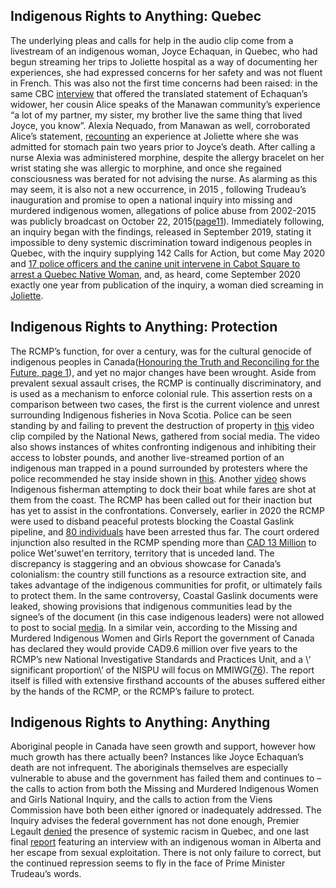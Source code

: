 ## Indigenous Rights to Anything: Quebec

The underlying pleas and calls for help in the audio clip come from a livestream of an indigenous woman, Joyce Echaquan, in Quebec, who had begun streaming her trips to Joliette hospital as a way of documenting her experiences, she had expressed concerns for her safety and was not fluent in French. This was also not the first time concerns had been raised: in the same CBC [interview]( https://www.cbc.ca/radio/thecurrent/the-current-for-oct-1-2020-1.5745953/thursday-october-1-2020-full-transcript-1.5747401) that offered the translated statement of Echaquan’s widower, her cousin Alice speaks of the Manawan community’s experience “a lot of my partner, my sister, my brother live the same thing that lived Joyce, you know”. Alexia Nequado, from Manawan as well, corroborated Alice’s statement, [recounting](https://internewscast.com/racism-at-quebec-hospital-reported-long-before-troubling-death-of-atikamekw-woman/) an experience at Joliette where she was admitted for stomach pain two years prior to Joyce’s death. After calling a nurse Alexia was administered morphine, despite the allergy bracelet on her wrist stating she was allergic to morphine, and once she regained consciousness was berated for not advising the nurse.
As alarming as this may seem, it is also not a new occurrence, in 2015 , following  Trudeau’s inauguration and promise to open a national inquiry into missing and murdered indigenous women, allegations of police abuse from 2002-2015 was publicly broadcast on October 22, 2015\([page11](https://www.cerp.gouv.qc.ca/fileadmin/Fichiers_clients/Rapport/Final_report)\). Immediately following, an inquiry began with the findings, released in September 2019, stating it impossible to deny systemic discrimination toward indigenous peoples in Quebec, with the inquiry supplying 142 Calls for Action, but come May 2020 and [17 police officers and the canine unit intervene in Cabot Square to arrest a Quebec Native Woman](https://www.faq-qnw.org/en/news/qnw-denounces-a-police-intervention-toward-a-first-nations-woman/), and, as heard, come September 2020 exactly one year from publication of the inquiry, a woman died screaming in [Joliette](https://en.wikipedia.org/wiki/Death_of_Joyce_Echaquan).

## Indigenous Rights to Anything: Protection

The RCMP’s function, for over a century, was for the cultural genocide of indigenous peoples in Canada\([Honouring the Truth and Reconciling for the Future, page 1](http://www.trc.ca/assets/pdf/Honouring_the_Truth_Reconciling_for_the_Future_July_23_2015.pdf)\), and yet no major changes have been wrought. Aside from prevalent sexual assault crises, the RCMP is continually discriminatory, and is used as a mechanism to enforce colonial rule. This assertion rests on a comparison between two cases, the first is the current violence and unrest surrounding Indigenous fisheries in Nova Scotia. Police can be seen standing by and failing to prevent the destruction of property in [this]( https://www.aptnnews.ca/national-news/van-torched-lobsters-destroyed-as-mob-surrounds-mikmaw-lobster-pounds-in-nova-scotia/) video clip compiled by the National News, gathered from social media. The video also shows instances of whites confronting indigenous and inhibiting their access to lobster pounds, and another live-streamed portion of an indigenous man trapped in a pound surrounded by protesters where the police recommended he stay inside shown in [this]( https://www.thestar.com/news/canada/2020/10/14/mikmaq-chief-slams-nova-scotia-fishery-violence-they-are-getting-away-with-these-terrorist-hate-crime-acts.html). Another [video](https://www.facebook.com/M1KMAQ/videos/10159578885578968/?extid=eQf779rNc2SripRZ&d=n) shows Indigenous fisherman attempting to dock their boat while fares are shot at them from the coast. The RCMP has been called out for their inaction but has yet to assist in the confrontations. Conversely, earlier in 2020 the RCMP were used to disband peaceful protests blocking the Coastal Gaslink pipeline, and [80 individuals](https://thenarwhal.ca/in-photos-wetsuweten-matriarchs-arrested-as-rcmp-enforce-coastal-gaslink-pipeline-injunction/#:~:text=Members%20of%20the%20RCMP%20arrested,for%20the%20Coastal%20GasLink%20pipeline.) have been arrested thus far. The court ordered injunction also resulted in the RCMP spending more than [CAD 13 Million](https://www.cbc.ca/news/indigenous/rcmp-wetsuweten-pipeline-policing-costs-1.5769555) to police Wet'suwet'en territory, territory that is unceded land. The discrepancy is staggering and an obvious showcase for Canada’s colonialism: the country still functions as a resource extraction site, and takes advantage of the indigenous communities for profit, or ultimately fails to protect them. In the same controversy, Coastal Gaslink documents were leaked, showing provisions that indigenous communities lead by the signee’s of the document (in this case indigenous leaders) were not allowed to post to social [media]( https://www.cbc.ca/news/indigenous/coastal-gaslink-nak-azdli-whut-en-agreement-1.5238220). In a similar vein, according to the Missing and Murdered Indigenous Women and Girls Report the government of Canada has declared they would provide CAD9.6 million over five years to the RCMP’s new National Investigative Standards and Practices Unit, and a \‘ significant proportion\’ of the NISPU will focus on MMIWG\([76](https://www.mmiwg-ffada.ca/wp-content/uploads/2019/06/Final_Report_Vol_1a-1.pdf)\). The report itself is filled with extensive firsthand accounts of the abuses suffered either by the hands of the RCMP, or the RCMP’s failure to protect. 

## Indigenous Rights to Anything: Anything

Aboriginal people in Canada have seen growth and support, however how much growth has there actually been? Instances like Joyce Echaquan’s death are not infrequent. The aboriginals themselves are especially vulnerable to abuse and the government has failed them and continues to – the calls to action from both the Missing and Murdered Indigenous Women and Girls National Inquiry, and the calls to action from the Viens Commission have both been either ignored or inadequately addressed. The Inquiry advises the federal government has not done enough, Premier Legault [denied](https://montreal.citynews.ca/video/2020/10/07/premier-denies-that-systemic-racism-exists-in-quebec/) the presence of systemic racism in Quebec, and one last final [report](https://www.aljazeera.com/features/2020/5/5/pipelines-man-camps-and-murdered-indigenous-women-in-canada) featuring an interview with an indigenous woman in Alberta and her escape from sexual exploitation. There is not only failure to correct, but the continued repression seems to fly in the face of Prime Minister Trudeau’s words.
